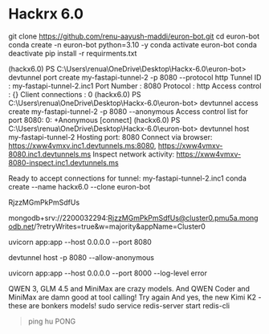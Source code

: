 # Hackrx 6.0
git clone https://github.com/renu-aayush-maddi/euron-bot.git
cd euron-bot
conda create -n euron-bot python=3.10 -y
conda activate euron-bot
conda deactivate
pip install -r requirments.txt


(hackx6.0) PS C:\Users\renua\OneDrive\Desktop\Hackx-6.0\euron-bot> devtunnel port create my-fastapi-tunnel-2 -p 8080 --protocol http
Tunnel ID             : my-fastapi-tunnel-2.inc1
Port Number           : 8080
Protocol              : http
Access control        : {}
Client connections    : 0
(hackx6.0) PS C:\Users\renua\OneDrive\Desktop\Hackx-6.0\euron-bot> devtunnel access create my-fastapi-tunnel-2 -p 8080 --anonymous
Access control list for port 8080:
 0: +Anonymous [connect]
(hackx6.0) PS C:\Users\renua\OneDrive\Desktop\Hackx-6.0\euron-bot> devtunnel host my-fastapi-tunnel-2
Hosting port: 8080
Connect via browser: https://xww4vmxv.inc1.devtunnels.ms:8080, https://xww4vmxv-8080.inc1.devtunnels.ms
Inspect network activity: https://xww4vmxv-8080-inspect.inc1.devtunnels.ms

Ready to accept connections for tunnel: my-fastapi-tunnel-2.inc1
conda create --name hackx6.0 --clone euron-bot 

















RjzzMGmPkPmSdfUs


mongodb+srv://2200032294:RjzzMGmPkPmSdfUs@cluster0.pmu5a.mongodb.net/?retryWrites=true&w=majority&appName=Cluster0







uvicorn app:app --host 0.0.0.0 --port 8080

devtunnel host -p 8080 --allow-anonymous


uvicorn app:app --host 0.0.0.0 --port 8000 --log-level error

QWEN 3, GLM 4.5 and MiniMax are crazy models. And QWEN Coder and MiniMax are damn good at tool calling! Try again 
And yes, the new Kimi K2 - these are bonkers models!
sudo service redis-server start
redis-cli
> ping
hu
PONG